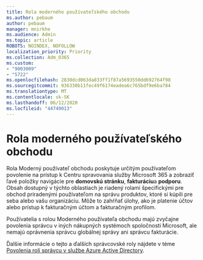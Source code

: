 ```yaml
---
title: Rola moderného používateľského obchodu
ms.author: pebaum
author: pebaum
manager: mnirkhe
ms.audience: Admin
ms.topic: article
ROBOTS: NOINDEX, NOFOLLOW
localization_priority: Priority
ms.collection: Adm_O365
ms.custom:
- "9003009"
- "5722"
ms.openlocfilehash: 2830dcd063da833ff1f87a5693550dd692764f98
ms.sourcegitcommit: 936330b11fec49f6174eadea6c765bdf9e6ba784
ms.translationtype: MT
ms.contentlocale: sk-SK
ms.lasthandoff: 06/12/2020
ms.locfileid: "44749013"
---
```

# <a name="modern-commerce-user-role"></a>Rola moderného používateľského obchodu

Rola Moderný používateľ obchodu poskytuje určitým používateľom povolenie na prístup k Centru spravovania služby Microsoft 365 a zobraziť ľavé položky navigácie pre **domovskú stránku**, **fakturáciu**a **podporu**. Obsah dostupný v týchto oblastiach je riadený rolami špecifickými pre obchod priradenými používateľom na správu produktov, ktoré si kúpili pre seba alebo vašu organizáciu. Môže to zahŕňať úlohy, ako je platenie účtov alebo prístup k fakturačným účtom a fakturačným profilom.

Používatelia s rolou Moderného používateľa obchodu majú zvyčajne povolenia správcu v iných nákupných systémoch spoločnosti Microsoft, ale nemajú oprávnenia správcu globálnej správy ani správcu fakturácie.

Ďalšie informácie o tejto a ďalších správcovské roly nájdete v téme [Povolenia rolí správcu v službe Azure Active Directory](https://docs.microsoft.com/azure/active-directory/users-groups-roles/directory-assign-admin-roles#modern-commerce-administrator).
